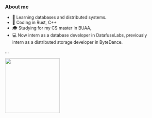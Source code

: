 <h3> About me </h3>

* 🌱 Learning databases and distributed systems.
* 💼 Coding in Rust, C++
* 🎓 Studying for my CS master in BUAA, 
* 💻 Now intern as a database developer in DatafuseLabs, previously intern as a distributed storage developer in ByteDance.

...

  <img height="180em" src="https://github-readme-stats.vercel.app/api?username=veeupup&theme=buefy&show_icons=true" />

